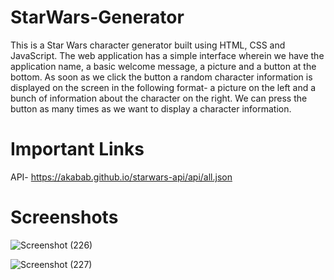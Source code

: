 # StarWars-Generator

This is a Star Wars character generator built using HTML, CSS and JavaScript. The web application has a simple interface wherein we have the application name, a basic welcome message, a picture and a button at the bottom. As soon as we click the button a random character information is displayed on the screen in the following format- a picture on the left and a bunch of information about the character on the right. We can press the button as many times as we want to display a character information.

# Important Links

API- https://akabab.github.io/starwars-api/api/all.json

# Screenshots

![Screenshot (226)](https://github.com/sa17shoaib/StarWars-Generator/assets/110739416/2f551662-3cd3-4712-b267-ee38e9dd3169)

![Screenshot (227)](https://github.com/sa17shoaib/StarWars-Generator/assets/110739416/6269f06a-1629-45ca-b91a-53d4ca7f1f42)
